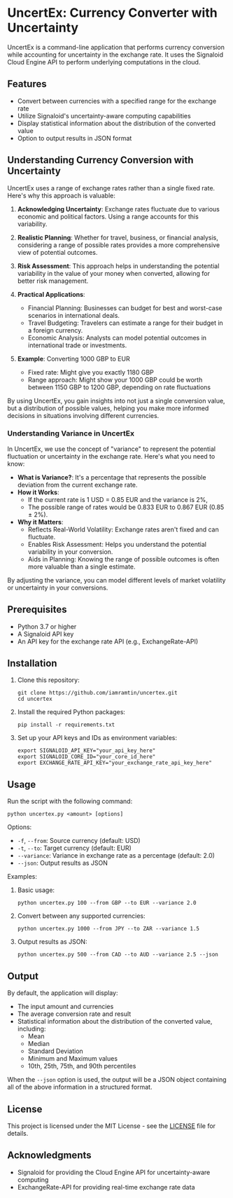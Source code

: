 # UncertEx: Currency Converter with Uncertainty

UncertEx is a command-line application that performs currency conversion while accounting for uncertainty in the exchange rate. It uses the Signaloid Cloud Engine API to perform underlying computations in the cloud.

## Features

- Convert between currencies with a specified range for the exchange rate
- Utilize Signaloid's uncertainty-aware computing capabilities
- Display statistical information about the distribution of the converted value
- Option to output results in JSON format

## Understanding Currency Conversion with Uncertainty

UncertEx uses a range of exchange rates rather than a single fixed rate. Here's why this approach is valuable:

1. **Acknowledging Uncertainty**: Exchange rates fluctuate due to various economic and political factors. Using a range accounts for this variability.

2. **Realistic Planning**: Whether for travel, business, or financial analysis, considering a range of possible rates provides a more comprehensive view of potential outcomes.

3. **Risk Assessment**: This approach helps in understanding the potential variability in the value of your money when converted, allowing for better risk management.

4. **Practical Applications**:
   - Financial Planning: Businesses can budget for best and worst-case scenarios in international deals.
   - Travel Budgeting: Travelers can estimate a range for their budget in a foreign currency.
   - Economic Analysis: Analysts can model potential outcomes in international trade or investments.

5. **Example**: Converting 1000 GBP to EUR
   - Fixed rate: Might give you exactly 1180 GBP
   - Range approach: Might show your 1000 GBP could be worth between 1150 GBP to 1200 GBP, depending on rate fluctuations

By using UncertEx, you gain insights into not just a single conversion value, but a distribution of possible values, helping you make more informed decisions in situations involving different currencies.

### Understanding Variance in UncertEx

In UncertEx, we use the concept of "variance" to represent the potential fluctuation or uncertainty in the exchange rate. Here's what you need to know:

- **What is Variance?**: It's a percentage that represents the possible deviation from the current exchange rate.
- **How it Works**: 
  - If the current rate is 1 USD = 0.85 EUR and the variance is 2%,
  - The possible range of rates would be 0.833 EUR to 0.867 EUR (0.85 ± 2%).
- **Why it Matters**: 
  - Reflects Real-World Volatility: Exchange rates aren't fixed and can fluctuate.
  - Enables Risk Assessment: Helps you understand the potential variability in your conversion.
  - Aids in Planning: Knowing the range of possible outcomes is often more valuable than a single estimate.

By adjusting the variance, you can model different levels of market volatility or uncertainty in your conversions.

## Prerequisites

- Python 3.7 or higher
- A Signaloid API key
- An API key for the exchange rate API (e.g., ExchangeRate-API)

## Installation

1. Clone this repository:
   ```
   git clone https://github.com/iamramtin/uncertex.git
   cd uncertex
   ```

2. Install the required Python packages:
   ```
   pip install -r requirements.txt
   ```

3. Set up your API keys and IDs as environment variables:
   ```
   export SIGNALOID_API_KEY="your_api_key_here"
   export SIGNALOID_CORE_ID="your_core_id_here"
   export EXCHANGE_RATE_API_KEY="your_exchange_rate_api_key_here"
   ```

## Usage

Run the script with the following command:

```
python uncertex.py <amount> [options]
```

Options:
- `-f`, `--from`: Source currency (default: USD)
- `-t`, `--to`: Target currency (default: EUR)
- `--variance`: Variance in exchange rate as a percentage (default: 2.0)
- `--json`: Output results as JSON

Examples:

1. Basic usage:
   ```
   python uncertex.py 100 --from GBP --to EUR --variance 2.0
   ```

2. Convert between any supported currencies:
   ```
   python uncertex.py 1000 --from JPY --to ZAR --variance 1.5
   ```

3. Output results as JSON:
   ```
   python uncertex.py 500 --from CAD --to AUD --variance 2.5 --json
   ```

## Output

By default, the application will display:
- The input amount and currencies
- The average conversion rate and result
- Statistical information about the distribution of the converted value, including:
  - Mean
  - Median
  - Standard Deviation
  - Minimum and Maximum values
  - 10th, 25th, 75th, and 90th percentiles

When the `--json` option is used, the output will be a JSON object containing all of the above information in a structured format.

## License

This project is licensed under the MIT License - see the [LICENSE](LICENSE.txt) file for details.

## Acknowledgments

- Signaloid for providing the Cloud Engine API for uncertainty-aware computing
- ExchangeRate-API for providing real-time exchange rate data